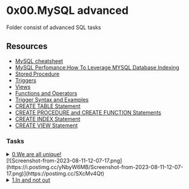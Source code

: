 # 0x00.MySQL advanced
Folder consist of advanced SQL tasks 

## Resources
+ [MySQL cheatsheet](https://intranet.alxswe.com/rltoken/8w9di_hk19DIMSBEV3EayQ)
+ [MySQL Perfomance:How To Leverage MYSQL Database Indexing](https://intranet.alxswe.com/rltoken/2GJbZ48zRPA70o2YhTdH7g)
+ [Stored Procedure](https://intranet.alxswe.com/rltoken/K180X2OCzb6gzPngjn-EIg)
+ [Triggers](https://intranet.alxswe.com/rltoken/cJ1qA4o-rRm4rWIsqYKSZg)
+ [Views](https://intranet.alxswe.com/rltoken/vHg1z3UAOcWMvOt8xZHeiA)
+ [Functions and Operators](https://intranet.alxswe.com/rltoken/g-c1m6iljScpi4LeqxBRqQ)
+ [Trigger Syntax and Examples](https://intranet.alxswe.com/rltoken/gLVwKjQfRL0Jr_nWqAS7VQ)
+ [CREATE TABLE Statement](https://intranet.alxswe.com/rltoken/X789nJ22H6HVh1uCQPl0lg)
+ [CREATE PROCEDURE and CREATE FUNCTION Statements](https://intranet.alxswe.com/rltoken/mfrWMt1KL3NHXblJykMgZg)
+ [CREATE INDEX Statement](https://intranet.alxswe.com/rltoken/oCu8Rg9WfKyF4BhTt8dZGQ)
+ [CREATE VIEW Statement](https://intranet.alxswe.com/rltoken/FEZNlZFKZmD1ISnLINkCwQ)


### Tasks
<details>
<summary><a href="./0-uniq_users.sql">0.We are all unique!</a><summary>
 [![Screenshot-from-2023-08-11-12-07-17.png](https://i.postimg.cc/yNbyW6MB/Screenshot-from-2023-08-11-12-07-17.png)](https://postimg.cc/SXcMv4Qt)
</details>


<details>
<summary><a href="./1-country_users.sql">1.In and not out</a></summary>
[![Screenshot-from-2023-08-11-12-58-31.png](https://i.postimg.cc/Gh0kFB7S/Screenshot-from-2023-08-11-12-58-31.png)](https://postimg.cc/yWPgBNzF)
</details>
